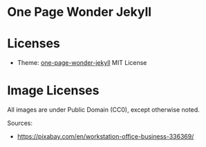 # One Page Wonder Jekyll

# Licenses
* Theme: [one-page-wonder-jekyll](https://github.com/mushishi78/one-page-wonder-jekyll) MIT License

# Image Licenses
All images are under Public Domain (CC0), except otherwise noted.

Sources:
* https://pixabay.com/en/workstation-office-business-336369/
